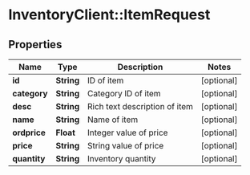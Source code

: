 # InventoryClient::ItemRequest

## Properties
Name | Type | Description | Notes
------------ | ------------- | ------------- | -------------
**id** | **String** | ID of item | [optional] 
**category** | **String** | Category ID of item | [optional] 
**desc** | **String** | Rich text description of item | [optional] 
**name** | **String** | Name of item | [optional] 
**ordprice** | **Float** | Integer value of price | [optional] 
**price** | **String** | String value of price | [optional] 
**quantity** | **String** | Inventory quantity | [optional] 


